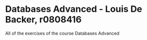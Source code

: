 # Databases Advanced - Louis De Backer, r0808416
All of the exercises of the course Databases Advanced
